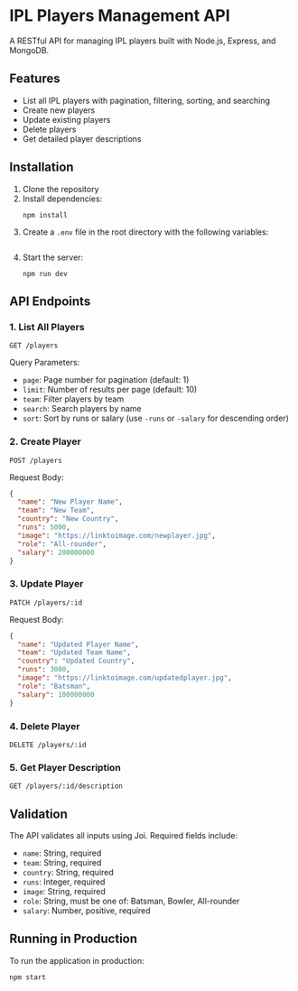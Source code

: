 # IPL Players Management API

A RESTful API for managing IPL players built with Node.js, Express, and MongoDB.

## Features

- List all IPL players with pagination, filtering, sorting, and searching
- Create new players
- Update existing players
- Delete players
- Get detailed player descriptions

## Installation

1. Clone the repository
2. Install dependencies:
   ```
   npm install
   ```
3. Create a `.env` file in the root directory with the following variables:
   ```
   
4. Start the server:
   ```
   npm run dev
   ```

## API Endpoints

### 1. List All Players
```
GET /players
```
Query Parameters:
- `page`: Page number for pagination (default: 1)
- `limit`: Number of results per page (default: 10)
- `team`: Filter players by team
- `search`: Search players by name
- `sort`: Sort by runs or salary (use `-runs` or `-salary` for descending order)

### 2. Create Player
```
POST /players
```
Request Body:
```json
{
  "name": "New Player Name",
  "team": "New Team",
  "country": "New Country",
  "runs": 5000,
  "image": "https://linktoimage.com/newplayer.jpg",
  "role": "All-rounder",
  "salary": 200000000
}
```

### 3. Update Player
```
PATCH /players/:id
```
Request Body:
```json
{
  "name": "Updated Player Name",
  "team": "Updated Team Name",
  "country": "Updated Country",
  "runs": 3000,
  "image": "https://linktoimage.com/updatedplayer.jpg",
  "role": "Batsman",
  "salary": 100000000
}
```

### 4. Delete Player
```
DELETE /players/:id
```

### 5. Get Player Description
```
GET /players/:id/description
```

## Validation

The API validates all inputs using Joi. Required fields include:
- `name`: String, required
- `team`: String, required
- `country`: String, required
- `runs`: Integer, required
- `image`: String, required
- `role`: String, must be one of: Batsman, Bowler, All-rounder
- `salary`: Number, positive, required

## Running in Production

To run the application in production:
```
npm start
``` 
